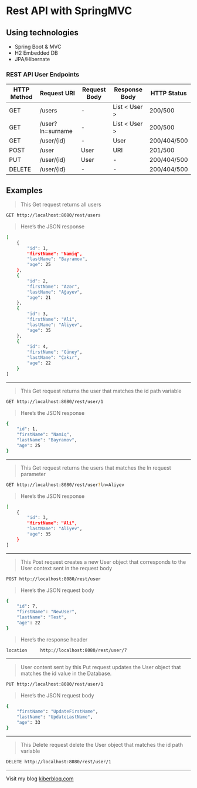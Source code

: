 # Rest API with SpringMVC

## Using technologies

- Spring Boot & MVC
- H2 Embedded DB
- JPA/Hibernate



### REST API User Endpoints 
| HTTP Method | Request URI | Request Body | Response Body | HTTP Status |
| ------ | ------ | ------ | ------ | ------ |
| GET | /users | - | List < User > | 200/500 | 
| GET | /user?ln=surname | - | List < User > | 200/500 | 
| GET | /user/{id} | - | User | 200/404/500 |
| POST | /user | User | URI | 201/500 | 
| PUT | /user/{id} | User | - | 200/404/500 |
| DELETE | /user/{id} | - | - | 200/404/500 |

## Examples
> This Get request returns all users
```sh
GET http://localhost:8080/rest/users
```
> Here’s the JSON response
```sh
[
    {
        "id": 1,
        "firstName": "Namiq",
        "lastName": "Bayramov",
        "age": 25
    },
    {
        "id": 2,
        "firstName": "Azər",
        "lastName": "Ağayev",
        "age": 21
    },
    {
        "id": 3,
        "firstName": "Ali",
        "lastName": "Aliyev",
        "age": 35
    },
    {
        "id": 4,
        "firstName": "Güney",
        "lastName": "Çakır",
        "age": 22
    }
]

```
___

> This Get request returns the user that matches the id path variable
```sh
GET http://localhost:8080/rest/user/1
```
> Here’s the JSON response
```sh
{
    "id": 1,
    "firstName": "Namiq",
    "lastName": "Bayramov",
    "age": 25
}

```
---
> This Get request returns the users that matches the ln request parameter
```sh
GET http://localhost:8080/rest/user?ln=Aliyev
```

> Here’s the JSON response
```sh
[
    {
        "id": 3,
        "firstName": "Ali",
        "lastName": "Aliyev",
        "age": 35
    }
]

```
---
> This Post request creates a new User object that corresponds to the User context sent in the request body

```sh
POST http://localhost:8080/rest/user

```
> Here’s the JSON request body
```sh
{
    "id": 7,
    "firstName": "NewUser",
    "lastName": "Test",
    "age": 22
}
```

> Here’s the response header
```sh
location     http://localhost:8080/rest/user/7
```
---
> User content sent by this Put request updates the User object that matches the id value in the Database.

```sh
PUT http://localhost:8080/rest/user/1

```
> Here’s the JSON request body
```sh
{
    "firstName": "UpdateFirstName",
    "lastName": "UpdateLastName",
    "age": 33
}
```
---
> This Delete request delete the User object that matches the id path variable
```sh
DELETE http://localhost:8080/rest/user/1
```
---

Visit my blog [kiberbloq.com](https://kiberbloq.com)
